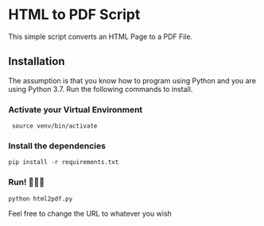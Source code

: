 # HTML to PDF Script

This simple script converts an HTML Page to a PDF File. 

## Installation 
The assumption is that you know how to program using Python and you are using Python 3.7. 
Run the following commands to install. 

### Activate your Virtual Environment

` source venv/bin/activate` 

### Install the dependencies

` pip install -r requirements.txt `

### Run! 🏃🏾‍♂️

` python html2pdf.py ` 

Feel free to change the URL to whatever you wish 
